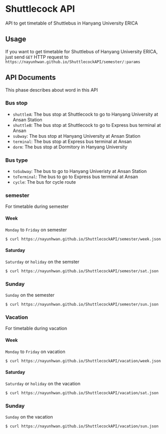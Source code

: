 # Shuttlecock API
API to get timetable of Shuttlebus in Hanyang University ERICA

## Usage
If you want to get timetable for Shuttlebus of Hanyang University ERICA, just send `GET` HTTP request to `https://nayunhwan.github.io/ShuttlecockAPI/semester/:params`

## API Documents
This phase describes about word in this API

### Bus stop
* `shuttleA`: The bus stop at Shuttlecock to go to Hanyang University at Ansan Station
* `shuttleB`: The bus stop at Shuttlecock to go to Express bus terminal at Ansan
* `subway`: The bus stop at Hanyang University at Ansan Station
* `terminal`: The bus stop at Express bus terminal at Ansan
* `dorm`: The bus stop at Dormitory in Hanyang University

### Bus type
* `toSubway`: The bus to go to Hanyang Univeristy at Ansan Station
* `toTerminal`: The bus to go to Express bus terminal at Ansan
* `cycle`: The bus for cycle route

### semester
For timetable during semester

#### Week
`Monday` to `Friday` on semester

```
$ curl https://nayunhwan.github.io/ShuttlecockAPI/semester/week.json
```

#### Saturday
`Saturday` or `holiday` on the semster 

```
$ curl https://nayunhwan.github.io/ShuttlecockAPI/semester/sat.json
```

### Sunday
`Sunday` on the semester

```
$ curl https://nayunhwan.github.io/ShuttlecockAPI/semester/sun.json
```


### Vacation
For timetable during vacation

#### Week
`Monday` to `Friday` on vacation

```
$ curl https://nayunhwan.github.io/ShuttlecockAPI/vacation/week.json
```

#### Saturday
`Saturday` or `holiday` on the vacation

```
$ curl https://nayunhwan.github.io/ShuttlecockAPI/vacation/sat.json
```

### Sunday
`Sunday` on the vacation

```
$ curl https://nayunhwan.github.io/ShuttlecockAPI/vacation/sun.json
```
